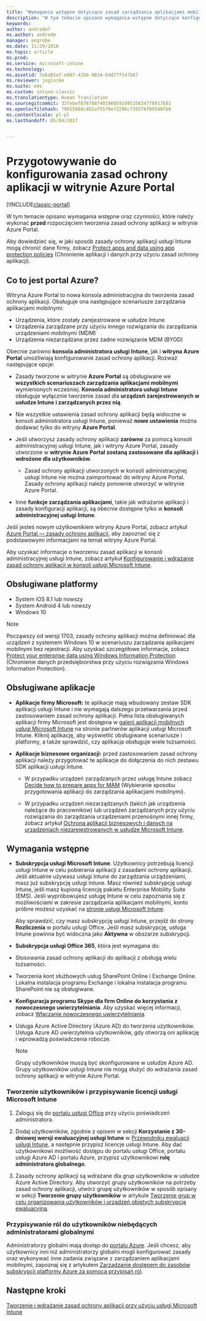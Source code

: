```yaml
---
title: "Wymagania wstępne dotyczące zasad zarządzania aplikacjami mobilnymi | Microsoft Docs"
description: "W tym temacie opisano wymagania wstępne dotyczące konfigurowania użytkowników przed utworzeniem zasad zarządzania aplikacjami mobilnymi."
keywords: 
author: andredm7
ms.author: andredm
manager: angrobe
ms.date: 11/29/2016
ms.topic: article
ms.prod: 
ms.service: microsoft-intune
ms.technology: 
ms.assetid: 7e6a85e7-e007-41b6-9034-64d77f547b87
ms.reviewer: joglocke
ms.suite: ems
ms.custom: intune-classic
ms.translationtype: Human Translation
ms.sourcegitcommit: 33febef8787887401960592d95356347f6917681
ms.openlocfilehash: 7901508dc482af55f0ef2296cf35576f09340fb0
ms.contentlocale: pl-pl
ms.lasthandoff: 05/04/2017


---
```


# <a name="get-ready-to-configure-app-protection-policies-in-the-azure-portal"></a>Przygotowywanie do konfigurowania zasad ochrony aplikacji w witrynie Azure Portal

[!INCLUDE[classic-portal](../includes/classic-portal.md)]

W tym temacie opisano wymagania wstępne oraz czynności, które należy wykonać **przed** rozpoczęciem tworzenia zasad ochrony aplikacji w witrynie Azure Portal.

Aby dowiedzieć się, w jaki sposób zasady ochrony aplikacji usługi Intune mogą chronić dane firmy, zobacz [Protect apps and data using app protection policies](protect-apps-and-data-with-microsoft-intune.md) (Chronienie aplikacji i danych przy użyciu zasad ochrony aplikacji).

## <a name="what-is-the-azure-portal"></a>Co to jest portal Azure?

Witryna Azure Portal to nowa konsola administracyjna do tworzenia zasad ochrony aplikacji. Obsługuje ona następujące scenariusze zarządzania aplikacjami mobilnymi:
- Urządzenia, które zostały zarejestrowane w usłudze Intune
- Urządzenia zarządzane przy użyciu innego rozwiązania do zarządzania urządzeniami mobilnymi (MDM)
- Urządzenia niezarządzane przez żadne rozwiązanie MDM (BYOD)

Obecnie zarówno **konsola administratora usługi Intune**, jak i **witryna Azure Portal** umożliwiają konfigurowanie zasad ochrony aplikacji.  Rozważ następujące opcje:

* Zasady tworzone w witrynie **Azure Portal** są obsługiwane we **wszystkich scenariuszach zarządzania aplikacjami mobilnymi** wymienionych wcześniej. **Konsola administratora usługi Intune** obsługuje wyłącznie tworzenie zasad dla **urządzeń zarejestrowanych w usłudze Intune i zarządzanych przez nią**.

* Nie wszystkie ustawienia zasad ochrony aplikacji będą widoczne w konsoli administratora usługi Intune, ponieważ **nowe ustawienia** można dodawać tylko do witryny **Azure Portal**.

* Jeśli utworzysz zasady ochrony aplikacji **zarówno** za pomocą konsoli administracyjnej usługi Intune, jak i witryny Azure Portal, zasady utworzone w **witrynie Azure Portal zostaną zastosowane dla aplikacji i wdrożone dla użytkowników**.
    * Zasad ochrony aplikacji utworzonych w konsoli administracyjnej usługi Intune nie można zaimportować do witryny Azure Portal.  Zasady ochrony aplikacji należy ponownie utworzyć w witrynie Azure Portal.


* Inne **funkcje zarządzania aplikacjami**, takie jak wdrażanie aplikacji i zasady konfiguracji aplikacji, są obecnie dostępne tylko w **konsoli administracyjnej usługi Intune**.


Jeśli jesteś nowym użytkownikiem witryny Azure Portal, zobacz artykuł [Azure Portal — zasady ochrony aplikacji](azure-portal-for-microsoft-intune-mam-policies.md), aby zapoznać się z podstawowymi informacjami na temat witryny Azure Portal.

Aby uzyskać informacje o tworzeniu zasad aplikacji w konsoli administracyjnej usługi Intune, zobacz artykuł [Konfigurowanie i wdrażanie zasad ochrony aplikacji w konsoli usługi Microsoft Intune](configure-and-deploy-mobile-application-management-policies-in-the-microsoft-intune-console.md).


##  <a name="supported-platforms"></a>Obsługiwane platformy
- System iOS 8.1 lub nowszy
- System Android 4 lub nowszy
- Windows 10

>[!NOTE]
>Począwszy od wersji 1703, zasady ochrony aplikacji można definiować dla urządzeń z systemem Windows 10 w scenariuszu zarządzania aplikacjami mobilnymi bez rejestracji. Aby uzyskać szczegółowe informacje, zobacz [Protect your enterprise data using Windows Information Protection](https://technet.microsoft.com/itpro/windows/keep-secure/protect-enterprise-data-using-wip) (Chronienie danych przedsiębiorstwa przy użyciu rozwiązania Windows Information Protection).

##  <a name="supported-apps"></a>Obsługiwane aplikacje
* **Aplikacje firmy Microsoft:** te aplikacje mają wbudowany zestaw SDK aplikacji usługi Intune i nie wymagają dalszego przetwarzania przed zastosowaniem zasad ochrony aplikacji.
Pełna lista obsługiwanych aplikacji firmy Microsoft jest dostępna w [galerii aplikacji mobilnych usługi Microsoft Intune](https://www.microsoft.com/cloud-platform/microsoft-intune-apps) na stronie partnerów aplikacji usługi Microsoft Intune. Kliknij aplikację, aby wyświetlić obsługiwane scenariusze i platformy, a także sprawdzić, czy aplikacja obsługuje wiele tożsamości.

* **Aplikacje biznesowe organizacji:** przed zastosowaniem zasad ochrony aplikacji należy przygotować te aplikacje do dołączenia do nich zestawu SDK aplikacji usługi Intune.

  * W przypadku urządzeń zarządzanych przez usługę Intune zobacz [Decide how to prepare apps for MAM](decide-how-to-prepare-apps-for-mobile-application-management-with-microsoft-intune.md) (Wybieranie sposobu przygotowania aplikacji do zarządzania aplikacjami mobilnymi).

  * W przypadku urządzeń niezarządzanych (takich jak urządzenia należące do pracowników) lub urządzeń zarządzanych przy użyciu rozwiązania do zarządzania urządzeniami przenośnymi innej firmy, zobacz artykuł [Ochrona aplikacji biznesowych i danych na urządzeniach niezarejestrowanych w usłudze Microsoft Intune](protect-line-of-business-apps-and-data-on-devices-not-enrolled-in-microsoft-intune.md).

## <a name="prerequisites"></a>Wymagania wstępne

-   **Subskrypcja usługi Microsoft Intune**. Użytkownicy potrzebują licencji usługi Intune w celu pobierania aplikacji z zasadami ochrony aplikacji.
Jeśli aktualnie używasz usługi Intune do zarządzania urządzeniami, masz już subskrypcję usługi Intune. Masz również subskrypcję usługi Intune, jeśli masz kupioną licencję pakietu Enterprise Mobility Suite (EMS). Jeśli wypróbowujesz usługę Intune w celu zapoznania się z możliwościami w zakresie zarządzania aplikacjami mobilnymi, konto próbne możesz uzyskać na [stronie usługi Microsoft Intune](https://www.microsoft.com/server-cloud/products/microsoft-intune/).

    Aby sprawdzić, czy masz subskrypcję usługi Intune, przejdź do strony **Rozliczenia** w portalu usługi Office.  Jeśli masz subskrypcję, usługa Intune powinna być widoczna jako **Aktywna** w obszarze subskrypcji.

-   **Subskrypcja usługi Office 365**, która jest wymagana do:

  - Stosowania zasad ochrony aplikacji do aplikacji z obsługą wielu tożsamości.

  - Tworzenia kont służbowych usług SharePoint Online i Exchange Online. Lokalna instalacja programu Exchange i lokalna instalacja programu SharePoint nie są obsługiwane.

-   **Konfiguracja programu Skype dla firm Online do korzystania z nowoczesnego uwierzytelniania**. Aby uzyskać więcej informacji, zobacz [Włączanie nowoczesnego uwierzytelniania](https://social.technet.microsoft.com/wiki/contents/articles/34339.skype-for-business-online-enable-your-tenant-for-modern-authentication.aspx).


- Usługa Azure Active Directory (Azure AD) do tworzenia użytkowników. Usługa Azure AD uwierzytelnia użytkowników, gdy otworzą oni aplikację i wprowadzą poświadczenia robocze.

    > [!NOTE]
    > Grupy użytkowników muszą być skonfigurowane w usłudze Azure AD. Grupy użytkowników usługi Intune nie mogą służyć do wdrażania zasad ochrony aplikacji w witrynie Azure Portal.

### <a name="create-users-and-assign-microsoft-intune-licenses"></a>Tworzenie użytkowników i przypisywanie licencji usługi Microsoft Intune

1.  Zaloguj się do [portalu usługi Office](https://portal.office.com) przy użyciu poświadczeń administratora.

2.  Dodaj użytkowników, zgodnie z opisem w sekcji **Korzystanie z 30-dniowej wersji ewaluacyjnej usługi Intune** w [Przewodniku ewaluacji usługi Intune](https://docs.microsoft.com/intune/understand-explore/get-started-with-a-30-day-trial-of-microsoft-intune), a następnie przypisz licencje usługi Intune. Aby dać użytkownikowi możliwość dostępu do portalu usługi Office, portalu usługi Azure AD i portalu Azure, przypisz użytkownikowi **rolę administratora globalnego**.

5.  Zasady ochrony aplikacji są wdrażane dla grup użytkowników w usłudze Azure Active Directory. Aby utworzyć grupy użytkowników na potrzeby zasad ochrony aplikacji, utwórz grupę użytkowników w sposób opisany w sekcji **Tworzenie grupy użytkowników** w artykule [Tworzenie grup w celu organizowania użytkowników i urządzeń objętych subskrypcją ewaluacyjną](https://docs.microsoft.com/intune/understand-explore/get-started-with-a-30-day-trial-of-microsoft-intune-step-3).

### <a name="assign-roles-to-non-global-admin-users"></a>Przypisywanie ról do użytkowników niebędących administratorami globalnymi

Administratorzy globalni mają dostęp do [portalu Azure](https://portal.azure.com).  Jeśli chcesz, aby użytkownicy inni niż administratorzy globalni mogli konfigurować zasady oraz wykonywać inne zadania związane z zarządzaniem aplikacjami mobilnymi, zapoznaj się z artykułem [Zarządzanie dostępem do zasobów subskrypcji platformy Azure za pomocą przypisań ról](https://azure.microsoft.com/documentation/articles/role-based-access-control-configure/).

## <a name="next-steps"></a>Następne kroki
[Tworzenie i wdrażanie zasad ochrony aplikacji przy użyciu usługi Microsoft Intune](create-and-deploy-mobile-app-management-policies-with-microsoft-intune.md)

